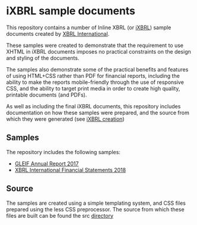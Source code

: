 # iXBRL sample documents

This repository contains a number of Inline XBRL (or
[iXBRL](https://www.xbrl.org/ixbrl)) sample documents created by [XBRL
International](https://www.xbrl.org).

These samples were created to demonstrate that the requirement to use XHTML in
iXBRL documents imposes no practical constraints on the design and styling of
the documents.

The samples also demonstrate some of the practical benefits and features of
using HTML+CSS rather than PDF for financial reports, including the ability to
make the reports mobile-friendly through the use of responsive CSS, and the
ability to target print media in order to create high quality, printable
documents (and PDFs).

As well as including the final iXBRL documents, this repository includes
documentation on how these samples were prepared, and the source from which
they were generated (see [iXBRL creation](#ixbrl-creation))

## Samples

The repository includes the following samples:

* [GLEIF Annual Report 2017](https://github.com/XBRLInternational/ixbrl-samples/tree/master/ixbrl/gleif-annual-report-2017)
* [XBRL International Financial Statements 2018](https://github.com/XBRLInternational/ixbrl-samples/tree/master/ixbrl/xii-financial-statements-2018)

## Source

The samples are created using a simple templating system, and CSS files prepared using the less CSS
preprocessor.  The source from which these files are built can be found the src
[directory](https://github.com/XBRLInternational/ixbrl-samples/tree/master/src)




